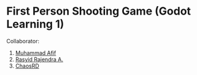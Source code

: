 # First Person Shooting Game (Godot Learning 1)
Collaborator:
1. [Muhammad Afif](https://github.com/afif1731)
2. [Rasyid Rajendra A.](https://github.com/Rrjendra)
3. [ChaosRD](https://ChaosR12)

